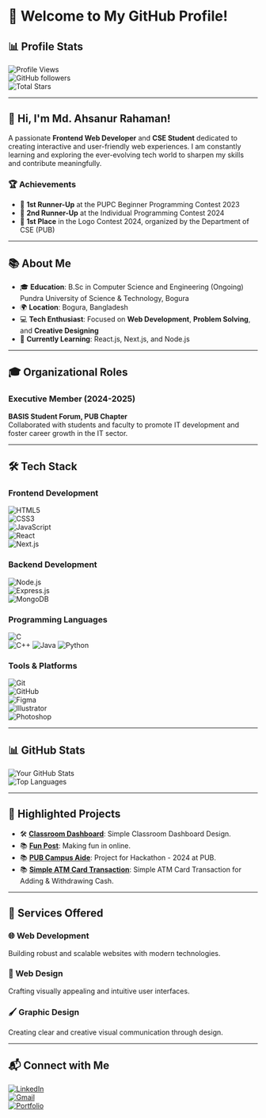 # 🌟 Welcome to My GitHub Profile!

## 📊 Profile Stats

![Profile Views](https://komarev.com/ghpvc/?username=ahsanur-42&color=blue)  
![GitHub followers](https://img.shields.io/github/followers/ahsanur-42?label=Follow&style=social)  
![Total Stars](https://img.shields.io/github/stars/ahsanur-42?label=Stars&style=social)  

---

## 👋 Hi, I'm Md. Ahsanur Rahaman!

A passionate **Frontend Web Developer** and **CSE Student** dedicated to creating interactive and user-friendly web experiences. I am constantly learning and exploring the ever-evolving tech world to sharpen my skills and contribute meaningfully.

### 🏆 Achievements  
- 🥈 **1st Runner-Up** at the PUPC Beginner Programming Contest 2023  
- 🥉 **2nd Runner-Up** at the Individual Programming Contest 2024  
- 🏅 **1st Place** in the Logo Contest 2024, organized by the Department of CSE (PUB)  

---

## 📚 About Me

- 🎓 **Education**: B.Sc in Computer Science and Engineering (Ongoing)  
  Pundra University of Science & Technology, Bogura  
- 🌍 **Location**: Bogura, Bangladesh  
- 💻 **Tech Enthusiast**: Focused on **Web Development**, **Problem Solving**, and **Creative Designing**  
- 🌱 **Currently Learning**: React.js, Next.js, and Node.js  

---

## 🎓 Organizational Roles

### Executive Member (2024-2025)  
**BASIS Student Forum, PUB Chapter**  
Collaborated with students and faculty to promote IT development and foster career growth in the IT sector.

---

## 🛠 Tech Stack

### **Frontend Development**  
![HTML5](https://img.shields.io/badge/HTML5-FF5733?style=for-the-badge&logo=html5&logoColor=white)  
![CSS3](https://img.shields.io/badge/CSS3-1572B6?style=for-the-badge&logo=css3&logoColor=white)  
![JavaScript](https://img.shields.io/badge/JavaScript-F7DF1E?style=for-the-badge&logo=javascript&logoColor=black)  
![React](https://img.shields.io/badge/React-61DAFB?style=for-the-badge&logo=react&logoColor=black)  
![Next.js](https://img.shields.io/badge/Next.js-000000?style=for-the-badge&logo=next.js&logoColor=white)  

### **Backend Development**  
![Node.js](https://img.shields.io/badge/Node.js-339933?style=for-the-badge&logo=node.js&logoColor=white)  
![Express.js](https://img.shields.io/badge/Express.js-000000?style=for-the-badge&logo=express&logoColor=white)  
![MongoDB](https://img.shields.io/badge/MongoDB-4EA94B?style=for-the-badge&logo=mongodb&logoColor=white)  

### **Programming Languages**  
![C](https://img.shields.io/badge/C-00599C?style=for-the-badge&logo=c&logoColor=white)  
![C++](https://img.shields.io/badge/C++-00599C?style=for-the-badge&logo=cplusplus&logoColor=white)
![Java](https://img.shields.io/badge/Java-007396?style=for-the-badge&logo=java&logoColor=white)
![Python](https://img.shields.io/badge/Python-3776AB?style=for-the-badge&logo=python&logoColor=white)  

### **Tools & Platforms**  
![Git](https://img.shields.io/badge/Git-F05032?style=for-the-badge&logo=git&logoColor=white)  
![GitHub](https://img.shields.io/badge/GitHub-181717?style=for-the-badge&logo=github&logoColor=white)  
![Figma](https://img.shields.io/badge/Figma-F24E1E?style=for-the-badge&logo=figma&logoColor=white)  
![Illustrator](https://img.shields.io/badge/Illustrator-FF9A00?style=for-the-badge&logo=adobe-illustrator&logoColor=white)  
![Photoshop](https://img.shields.io/badge/Photoshop-31A8FF?style=for-the-badge&logo=adobe-photoshop&logoColor=white)  

---

## 📊 GitHub Stats

![Your GitHub Stats](https://github-readme-stats.vercel.app/api?username=ahsanur-42&show_icons=true&theme=radical)  
![Top Languages](https://github-readme-stats.vercel.app/api/top-langs/?username=ahsanur-42&layout=compact&theme=radical)  

---

## 📂 Highlighted Projects

- 🛠️ **[Classroom Dashboard](https://ahsanur-42.github.io/Class-Room-Dashboard/)**: Simple Classroom Dashboard Design.
- 📚 **[Fun Post](https://funpost.netlify.app/)**: Making fun in online.  
- 📚 **[PUB Campus Aide](https://pub-campus-aide.netlify.app/)**: Project for Hackathon - 2024 at PUB.  
- 📚 **[Simple ATM Card Transaction](https://ahsanur-42.github.io/Simple-ATM-card-Transactions/)**: Simple ATM Card Transaction for Adding & Withdrawing Cash.  

---

## 🚀 Services Offered

### 🌐 Web Development
Building robust and scalable websites with modern technologies.

### 🎨 Web Design
Crafting visually appealing and intuitive user interfaces.

### 🖌️ Graphic Design
Creating clear and creative visual communication through design.
  

---

## 📬 Connect with Me  

[![LinkedIn](https://img.shields.io/badge/LinkedIn-0077B5?style=for-the-badge&logo=linkedin&logoColor=white)](https://www.linkedin.com/in/md-ahsanur-rahaman/)  
[![Gmail](https://img.shields.io/badge/Gmail-D14836?style=for-the-badge&logo=gmail&logoColor=white)](mailto:mdahsanurrahaman2456@gmail.com)  
[![Portfolio](https://img.shields.io/badge/Portfolio-000000?style=for-the-badge&logo=vercel&logoColor=white)](https://ahsanur-42.github.io/Update-Portfolio/)



